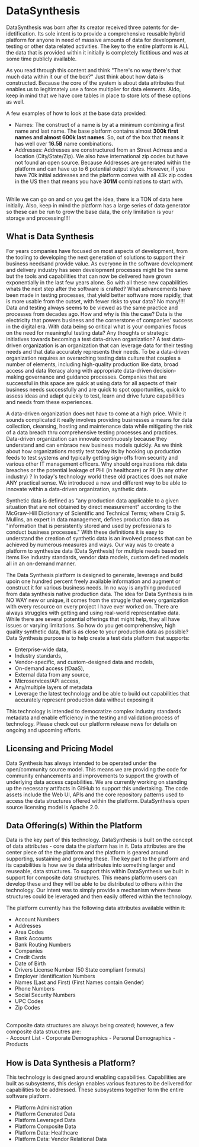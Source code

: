 # DataSynthesis
<p>
DataSynthesis was born after its creator received three patents for de-idetification. Its sole intent is to provide a comprehensive reusable hybrid platform for anyone in need of massive amounts of data for development, testing or other data related activities. The key to the entire platform is ALL the data that is provided within it initially is completely fictitious and was at some time publicly available.
</p>
<p>
As you read through this content and think "There's no way there's that much data within it our of the box?" Just think about how data is constructed. Because the core of the system is about data attributes that enables us to legitimately use a force multiplier for data elements. Aldo, keep in mind that we have core tables in place to store lots of these options as well.<br>

A few examples of how to look at the base data provided:<br>
- Names: The construct of a name is by at a minimum combining a first name and last name. The base platform contains almost **300k first names and almost 600k last names**. So, out of the box that means it has well over **16.5B** name combinations.
- Addresses: Addresses are constructured from an Street Adrress and a location (City/State/Zip). We also have international zip codes but have not found an open source. Because Addresses are generated within the platform and can have up to 6 potential output styles. However, if you have 70k initial addresses and the platform comes with all 43k zip codes in the US then that means you have **301M** combinations to start with.
<br>
While we can go on and on you get the idea, there is a TON of data here initially. Also, keep in mind the platform has a large series of data generator so these can be run to grow the base data, the only limitation is your storage and processing!!!!
</p>

## What is Data Synthesis
<p>
For years companies have focused on most aspects of development, from the tooling to developing the next generation of solutions to support their business needsand provide value. As everyone in the software development and delivery industry has seen development processes might be the same but the tools and capabilities that can now be delivered have grown exponentially in the last few years alone. So with all these new capabilities whats the next step after the software is crafted? What advancements have been made in testing processes, that yield better software more rapidly, that is more usable from the outset, with fewer risks to your data? No many!!!! Data and testing always seems to be viewed as the same practice and processes from decades ago. How and why is this the case? Data is the electricity that powers business and the cornerstone of companies’ success in the digital era. With data being so critical what is your companies focus on the need for meaningful testing data? Any thoughts or strategic initiatives towards becoming a test data-driven organization? A test data-driven organization is an organization that can leverage data for their testing needs and that data accurately represents their needs. To be a data-driven organization requires an overarching testing data culture that couples a number of elements, including high-quality production like data, broad access and data literacy along with appropriate data-driven decision-making governance and guidance processes. Companies that are successful in this space are quick at using data for all aspects of their business needs successfully and are quick to spot opportunities, quick to assess ideas and adapt quickly to test, learn and drive future capabilities and needs from these experiences.
</p>
<p>
A data-driven organization does not have to come at a high price. While it sounds complicated it really involves providing businesses a means for data collection, cleansing, hosting and maintenance data while mitigating the risk of a data breach thru comprehensive testing processes and practices. Data-driven organization can innovate continuously because they understand and can embrace new business models quickly. As we think about how organizations mostly test today its by hooking up production feeds to test systems and typically getting sign-offs from security and various other IT management officers. Why should orgainzations risk data breaches or the potential leakage of PHI (in healthcare) or PII (In any other industry) ? In today's technology world these old practices does not make ANY practical sense. We introduced a new and different way to be able to innovate within a data-driven organization, synthetic data.
</p>
<p>
Synthetic data is defined as "any production data applicable to a given situation that are not obtained by direct measurement" according to the McGraw-Hill Dictionary of Scientific and Technical Terms; where Craig S. Mullins, an expert in data management, defines production data as "information that is persistently stored and used by professionals to conduct business processes." With these definitions it is easy to understand the creation of synthetic data is an involved process that can be achieved by numerous measures and ways. Our way was to create a platform to synthesize data (Data Synthesis) for multiple needs based on items like industry standards, vendor data models, custom defined models all in an on-demand manner.
</p>
<p>
The Data Synthesis platform is designed to generate, leverage and build upoin one hundred percent freely available information and augment or construct it for various business needs. In no way is anything produced from data synthesis native production data. The idea for Data Synthesis is in NO WAY new or unique, it comes from the struggle that every organization with every resource on every project I have ever worked on. There are always struggles with getting and using real-world representative data. While there are several potential offerings that might help, they all have issues or varying limitations. So how do you get comprehensive, high quality synthetic data, that is as close to your production data as possible? Data Synthesis purpose is to help create a test data platform that supports:

- Enterprise-wide data,
- Industry standards,
- Vendor-specific, and custom-designed data and models,
- On-demand access (tDaaS),
- External data from any source,
- Microservices/API access,
- Any/multiple layers of metadata
- Leverage the latest technology and be able to build out capabilities that accurately represent production data without exposing it
</p>

This technology is intended to democratize complex industry standards metadata and enable efficiency in the testing and validation process of technology. Please check out our platform release news for details on ongoing and upcoming efforts.

## Licensing and Pricing Model

Data Synthesis has always intended to be operated under the open/community source model. This means we are providing the code for community enhancements and improvements to support the growth of underlying data access capabilities. We are currently working on standing up the necessary artifacts in GitHub to support this undertaking. The code assets include the Web UI, APIs and the core repository patterns used to access the data structures offered within the platform. DataSynthesis open source licensing model is Apache 2.0.

## Data Offering(s) Within the Platform

Data is the key part of this technology. DataSynthesis is built on the concept of data attributes - core data the platform has in it. Data attributes are the center piece of the the platform and the platform is geared around supporting, sustaining and growing these. The key part to the platform and its capabilities is how we tie data attributes into something larger and reuseable, data structures. To support this within DataSynthesis we built in support for composite data structures. This means platform users can develop these and they will be able to be distributed to others within the technology. Our intent was to simply provide a mechanism where these structures could be leveraged and then easily offered within the technology.

The platform currently has the following data attributes available within it:

- Account Numbers
- Addresses
- Area Codes
- Bank Accounts
- Bank Routing Numbers
- Companies
- Credit Cards
- Date of Birth
- Drivers License Number (50 State compliant formats)
- Employer Identification Numbers
- Names (Last and First) (First Names contain Gender)
- Phone Numbers
- Social Security Numbers
- UPC Codes
- Zip Codes
<br>
Composite data structures are always being created; however, a few composite data strucutres are:<br>
- Account List
- Corporate Demographics
- Personal Demographics
- Products

## How is Data Synthesis a Platform?
This technology is designed around enabling capabilities. Capabilities are built as subsystems, this design enables various features to be delivered for capabilities to be addressed. These subsystems together form the entire software platform.<br>

- Platform Administration
- Platform Generated Data
- Platform Leveraged Data
- Platform Composite Data
- Platform Data: Healthcare
- Platform Data: Vendor Relational Data
